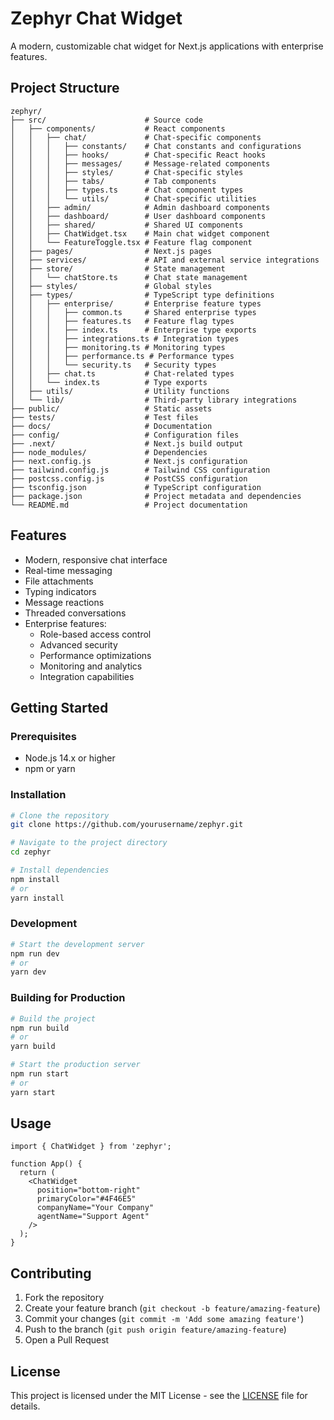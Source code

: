 # Zephyr Chat Widget

A modern, customizable chat widget for Next.js applications with enterprise features.

## Project Structure

```
zephyr/
├── src/                      # Source code
│   ├── components/           # React components
│   │   ├── chat/             # Chat-specific components
│   │   │   ├── constants/    # Chat constants and configurations
│   │   │   ├── hooks/        # Chat-specific React hooks
│   │   │   ├── messages/     # Message-related components
│   │   │   ├── styles/       # Chat-specific styles
│   │   │   ├── tabs/         # Tab components
│   │   │   ├── types.ts      # Chat component types
│   │   │   └── utils/        # Chat-specific utilities
│   │   ├── admin/            # Admin dashboard components
│   │   ├── dashboard/        # User dashboard components
│   │   ├── shared/           # Shared UI components
│   │   ├── ChatWidget.tsx    # Main chat widget component
│   │   └── FeatureToggle.tsx # Feature flag component
│   ├── pages/                # Next.js pages
│   ├── services/             # API and external service integrations
│   ├── store/                # State management
│   │   └── chatStore.ts      # Chat state management
│   ├── styles/               # Global styles
│   ├── types/                # TypeScript type definitions
│   │   ├── enterprise/       # Enterprise feature types
│   │   │   ├── common.ts     # Shared enterprise types
│   │   │   ├── features.ts   # Feature flag types
│   │   │   ├── index.ts      # Enterprise type exports
│   │   │   ├── integrations.ts # Integration types
│   │   │   ├── monitoring.ts # Monitoring types
│   │   │   ├── performance.ts # Performance types
│   │   │   └── security.ts   # Security types
│   │   ├── chat.ts           # Chat-related types
│   │   └── index.ts          # Type exports
│   ├── utils/                # Utility functions
│   └── lib/                  # Third-party library integrations
├── public/                   # Static assets
├── tests/                    # Test files
├── docs/                     # Documentation
├── config/                   # Configuration files
├── .next/                    # Next.js build output
├── node_modules/             # Dependencies
├── next.config.js            # Next.js configuration
├── tailwind.config.js        # Tailwind CSS configuration
├── postcss.config.js         # PostCSS configuration
├── tsconfig.json             # TypeScript configuration
├── package.json              # Project metadata and dependencies
└── README.md                 # Project documentation
```

## Features

- Modern, responsive chat interface
- Real-time messaging
- File attachments
- Typing indicators
- Message reactions
- Threaded conversations
- Enterprise features:
  - Role-based access control
  - Advanced security
  - Performance optimizations
  - Monitoring and analytics
  - Integration capabilities

## Getting Started

### Prerequisites

- Node.js 14.x or higher
- npm or yarn

### Installation

```bash
# Clone the repository
git clone https://github.com/yourusername/zephyr.git

# Navigate to the project directory
cd zephyr

# Install dependencies
npm install
# or
yarn install
```

### Development

```bash
# Start the development server
npm run dev
# or
yarn dev
```

### Building for Production

```bash
# Build the project
npm run build
# or
yarn build

# Start the production server
npm run start
# or
yarn start
```

## Usage

```tsx
import { ChatWidget } from 'zephyr';

function App() {
  return (
    <ChatWidget
      position="bottom-right"
      primaryColor="#4F46E5"
      companyName="Your Company"
      agentName="Support Agent"
    />
  );
}
```

## Contributing

1. Fork the repository
2. Create your feature branch (`git checkout -b feature/amazing-feature`)
3. Commit your changes (`git commit -m 'Add some amazing feature'`)
4. Push to the branch (`git push origin feature/amazing-feature`)
5. Open a Pull Request

## License

This project is licensed under the MIT License - see the [LICENSE](LICENSE) file for details.